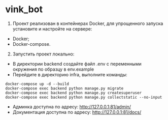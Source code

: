 # vink_bot
1. Проект реализован в контейнерах Docker, для упрощенного запуска установите и настройте на сервере:
- Docker;
- Docker-compose.

2. Запустить проект локально:
- В директории backend создайте файл .env с переменными окружения по образцу в env.example
- Перейдите в директорию infra, выполните команды:

```
docker-compose up -d --build
docker-compose exec backend python manage.py migrate
docker-compose exec backend python manage.py createsuperuser
docker-compose exec backend python manage.py collectstatic --no-input
```
- Админка доступна по адресу: http://127.0.0.1:81/admin/
- Документация доступна по адресу: http://127.0.0.1:81/docs/